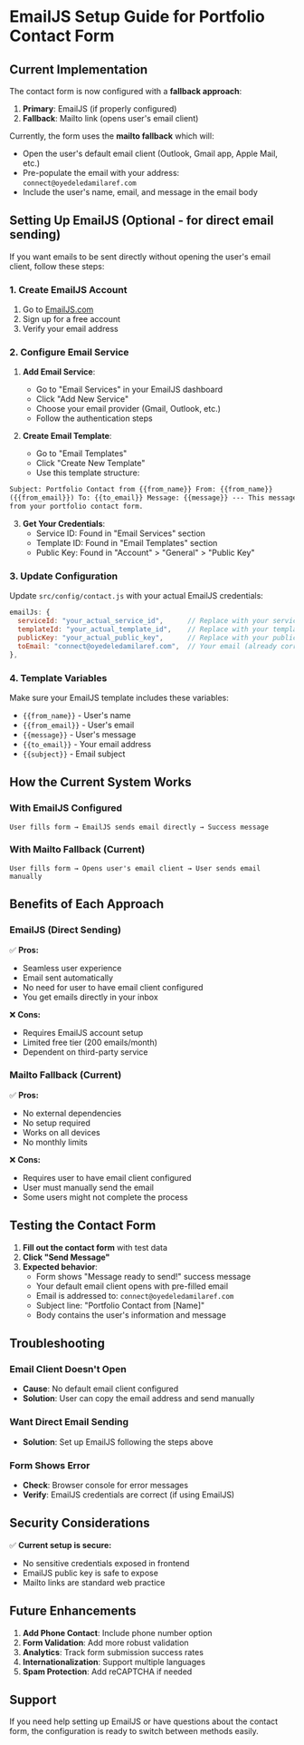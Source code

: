 # EmailJS Setup Guide for Portfolio Contact Form

## Current Implementation

The contact form is now configured with a **fallback approach**:

1. **Primary**: EmailJS (if properly configured)
2. **Fallback**: Mailto link (opens user's email client)

Currently, the form uses the **mailto fallback** which will:

- Open the user's default email client (Outlook, Gmail app, Apple Mail, etc.)
- Pre-populate the email with your address: `connect@oyedeledamilaref.com`
- Include the user's name, email, and message in the email body

## Setting Up EmailJS (Optional - for direct email sending)

If you want emails to be sent directly without opening the user's email client, follow these steps:

### 1. Create EmailJS Account

1. Go to [EmailJS.com](https://www.emailjs.com/)
2. Sign up for a free account
3. Verify your email address

### 2. Configure Email Service

1. **Add Email Service**:

   - Go to "Email Services" in your EmailJS dashboard
   - Click "Add New Service"
   - Choose your email provider (Gmail, Outlook, etc.)
   - Follow the authentication steps

2. **Create Email Template**:
   - Go to "Email Templates"
   - Click "Create New Template"
   - Use this template structure:

```html
Subject: Portfolio Contact from {{from_name}} From: {{from_name}}
({{from_email}}) To: {{to_email}} Message: {{message}} --- This message was sent
from your portfolio contact form.
```

3. **Get Your Credentials**:
   - Service ID: Found in "Email Services" section
   - Template ID: Found in "Email Templates" section
   - Public Key: Found in "Account" > "General" > "Public Key"

### 3. Update Configuration

Update `src/config/contact.js` with your actual EmailJS credentials:

```javascript
emailJs: {
  serviceId: "your_actual_service_id",      // Replace with your service ID
  templateId: "your_actual_template_id",    // Replace with your template ID
  publicKey: "your_actual_public_key",      // Replace with your public key
  toEmail: "connect@oyedeledamilaref.com",  // Your email (already correct)
},
```

### 4. Template Variables

Make sure your EmailJS template includes these variables:

- `{{from_name}}` - User's name
- `{{from_email}}` - User's email
- `{{message}}` - User's message
- `{{to_email}}` - Your email address
- `{{subject}}` - Email subject

## How the Current System Works

### With EmailJS Configured

```
User fills form → EmailJS sends email directly → Success message
```

### With Mailto Fallback (Current)

```
User fills form → Opens user's email client → User sends email manually
```

## Benefits of Each Approach

### EmailJS (Direct Sending)

✅ **Pros:**

- Seamless user experience
- Email sent automatically
- No need for user to have email client configured
- You get emails directly in your inbox

❌ **Cons:**

- Requires EmailJS account setup
- Limited free tier (200 emails/month)
- Dependent on third-party service

### Mailto Fallback (Current)

✅ **Pros:**

- No external dependencies
- No setup required
- Works on all devices
- No monthly limits

❌ **Cons:**

- Requires user to have email client configured
- User must manually send the email
- Some users might not complete the process

## Testing the Contact Form

1. **Fill out the contact form** with test data
2. **Click "Send Message"**
3. **Expected behavior**:
   - Form shows "Message ready to send!" success message
   - Your default email client opens with pre-filled email
   - Email is addressed to: `connect@oyedeledamilaref.com`
   - Subject line: "Portfolio Contact from [Name]"
   - Body contains the user's information and message

## Troubleshooting

### Email Client Doesn't Open

- **Cause**: No default email client configured
- **Solution**: User can copy the email address and send manually

### Want Direct Email Sending

- **Solution**: Set up EmailJS following the steps above

### Form Shows Error

- **Check**: Browser console for error messages
- **Verify**: EmailJS credentials are correct (if using EmailJS)

## Security Considerations

✅ **Current setup is secure:**

- No sensitive credentials exposed in frontend
- EmailJS public key is safe to expose
- Mailto links are standard web practice

## Future Enhancements

1. **Add Phone Contact**: Include phone number option
2. **Form Validation**: Add more robust validation
3. **Analytics**: Track form submission success rates
4. **Internationalization**: Support multiple languages
5. **Spam Protection**: Add reCAPTCHA if needed

## Support

If you need help setting up EmailJS or have questions about the contact form, the configuration is ready to switch between methods easily.
